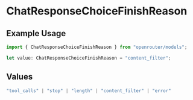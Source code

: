 # ChatResponseChoiceFinishReason

## Example Usage

```typescript
import { ChatResponseChoiceFinishReason } from "openrouter/models";

let value: ChatResponseChoiceFinishReason = "content_filter";
```

## Values

```typescript
"tool_calls" | "stop" | "length" | "content_filter" | "error"
```